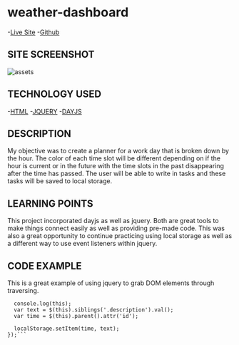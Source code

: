 # weather-dashboard


-[Live Site]()
-[Github]()

## SITE SCREENSHOT
![assets]()

## TECHNOLOGY USED
-[HTML](https://www.w3schools.com/js/js_htmldom_navigation.asp)
-[JQUERY](https://www.w3schools.com/jquery/)
-[DAYJS](https://day.js.org/docs/en/display/format)

## DESCRIPTION
My objective was to create a planner for a work day that is broken down by the hour.  The color of each time slot will be different depending on if the hour is current or in the future with the time slots in the past disappearing after the time has passed.  The user will be able to write in tasks and these tasks will be saved to local storage. 

## LEARNING POINTS
This project incorporated dayjs as well as jquery.  Both are great tools to make things connect easily as well as providing pre-made code.  This was also a great opportunity to continue practicing using local storage as well as a different way to use event listeners within jquery. 



## CODE EXAMPLE
This is a great example of using jquery to grab DOM elements through traversing.

```$('.saveBtn').on('click', function () {
  console.log(this);
  var text = $(this).siblings('.description').val();
  var time = $(this).parent().attr('id');

  localStorage.setItem(time, text);
});```


 
